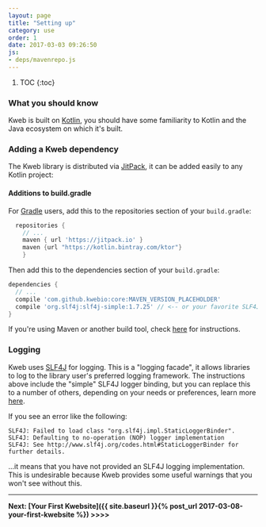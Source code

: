 ```yaml
---
layout: page
title: "Setting up"
category: use
order: 1
date: 2017-03-03 09:26:50
js:
- deps/mavenrepo.js
---
```


1. TOC
{:toc}

### What you should know

Kweb is built on [Kotlin](http://kotlinlang.org/), you should have some familiarity to Kotlin
and the Java ecosystem on which it's built.

### Adding a Kweb dependency

The Kweb library is distributed via [JitPack](https://jitpack.io/#kwebio/core), it can be added
easily to any Kotlin project:

#### Additions to build.gradle

For [Gradle](http://www.gradle.org/) users, add this to the repositories section of your `build.gradle`:
```groovy
  repositories {
    // ...
    maven { url 'https://jitpack.io' }
    maven {url "https://kotlin.bintray.com/ktor"}
    }
```

Then add this to the dependencies section of your `build.gradle`:
```groovy
dependencies {
  // ...
  compile 'com.github.kwebio:core:MAVEN_VERSION_PLACEHOLDER'
  compile 'org.slf4j:slf4j-simple:1.7.25' // <-- or your favorite SLF4J logger binding 
}
```

If you're using Maven or another build tool, check [here](https://jitpack.io/#kwebio/core) for instructions.

### Logging
Kweb uses [SLF4J](https://www.slf4j.org/) for logging.  This is a "logging facade", it allows
libraries to log to the library user's preferred logging framework.  The instructions above 
include the "simple" SLF4J logger binding, but you can replace this to a number of others, 
depending on your needs or preferences, learn more 
[here](http://saltnlight5.blogspot.com/2013/08/how-to-configure-slf4j-to-different.html).

If you see an error like the following:
```
SLF4J: Failed to load class "org.slf4j.impl.StaticLoggerBinder".
SLF4J: Defaulting to no-operation (NOP) logger implementation
SLF4J: See http://www.slf4j.org/codes.html#StaticLoggerBinder for further details.
```

...it means that you have not provided an SLF4J logging implementation.  This is undesirable because
Kweb provides some useful warnings that you won't see without this.

-----------

**Next: [Your First Kwebsite]({{ site.baseurl }}{% post_url 2017-03-08-your-first-kwebsite %}) >>>>**
